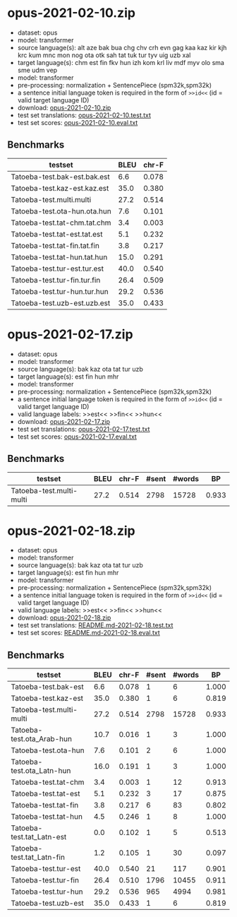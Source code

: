 # opus-2021-02-10.zip

* dataset: opus
* model: transformer
* source language(s): alt aze bak bua chg chv crh evn gag kaa kaz kir kjh krc kum mnc mon nog ota otk sah tat tuk tur tyv uig uzb xal
* target language(s): chm est fin fkv hun izh kom krl liv mdf myv olo sma sme udm vep
* model: transformer
* pre-processing: normalization + SentencePiece (spm32k,spm32k)
* a sentence initial language token is required in the form of `>>id<<` (id = valid target language ID)
* download: [opus-2021-02-10.zip](https://object.pouta.csc.fi/Tatoeba-MT-models/tut-fiu/opus-2021-02-10.zip)
* test set translations: [opus-2021-02-10.test.txt](https://object.pouta.csc.fi/Tatoeba-MT-models/tut-fiu/opus-2021-02-10.test.txt)
* test set scores: [opus-2021-02-10.eval.txt](https://object.pouta.csc.fi/Tatoeba-MT-models/tut-fiu/opus-2021-02-10.eval.txt)

## Benchmarks

| testset               | BLEU  | chr-F |
|-----------------------|-------|-------|
| Tatoeba-test.bak-est.bak.est 	| 6.6 	| 0.078 |
| Tatoeba-test.kaz-est.kaz.est 	| 35.0 	| 0.380 |
| Tatoeba-test.multi.multi 	| 27.2 	| 0.514 |
| Tatoeba-test.ota-hun.ota.hun 	| 7.6 	| 0.101 |
| Tatoeba-test.tat-chm.tat.chm 	| 3.4 	| 0.003 |
| Tatoeba-test.tat-est.tat.est 	| 5.1 	| 0.232 |
| Tatoeba-test.tat-fin.tat.fin 	| 3.8 	| 0.217 |
| Tatoeba-test.tat-hun.tat.hun 	| 15.0 	| 0.291 |
| Tatoeba-test.tur-est.tur.est 	| 40.0 	| 0.540 |
| Tatoeba-test.tur-fin.tur.fin 	| 26.4 	| 0.509 |
| Tatoeba-test.tur-hun.tur.hun 	| 29.2 	| 0.536 |
| Tatoeba-test.uzb-est.uzb.est 	| 35.0 	| 0.433 |



# opus-2021-02-17.zip

* dataset: opus
* model: transformer
* source language(s): bak kaz ota tat tur uzb
* target language(s): est fin hun mhr
* model: transformer
* pre-processing: normalization + SentencePiece (spm32k,spm32k)
* a sentence initial language token is required in the form of `>>id<<` (id = valid target language ID)
* valid language labels: >>est<< >>fin<< >>hun<<
* download: [opus-2021-02-17.zip](https://object.pouta.csc.fi/Tatoeba-MT-models/tut-fiu/opus-2021-02-17.zip)
* test set translations: [opus-2021-02-17.test.txt](https://object.pouta.csc.fi/Tatoeba-MT-models/tut-fiu/opus-2021-02-17.test.txt)
* test set scores: [opus-2021-02-17.eval.txt](https://object.pouta.csc.fi/Tatoeba-MT-models/tut-fiu/opus-2021-02-17.eval.txt)

## Benchmarks

| testset | BLEU  | chr-F | #sent | #words | BP |
|---------|-------|-------|-------|--------|----|
| Tatoeba-test.multi-multi 	| 27.2 	| 0.514 	| 2798 	| 15728 	| 0.933 |



# opus-2021-02-18.zip

* dataset: opus
* model: transformer
* source language(s): bak kaz ota tat tur uzb
* target language(s): est fin hun mhr
* model: transformer
* pre-processing: normalization + SentencePiece (spm32k,spm32k)
* a sentence initial language token is required in the form of `>>id<<` (id = valid target language ID)
* valid language labels: >>est<< >>fin<< >>hun<<
* download: [opus-2021-02-18.zip](https://object.pouta.csc.fi/Tatoeba-MT-models/tut-fiu/opus-2021-02-18.zip)
* test set translations: [README.md-2021-02-18.test.txt](https://object.pouta.csc.fi/Tatoeba-MT-models/tut-fiu/README.md-2021-02-18.test.txt)
* test set scores: [README.md-2021-02-18.eval.txt](https://object.pouta.csc.fi/Tatoeba-MT-models/tut-fiu/README.md-2021-02-18.eval.txt)

## Benchmarks

| testset | BLEU  | chr-F | #sent | #words | BP |
|---------|-------|-------|-------|--------|----|
| Tatoeba-test.bak-est 	| 6.6 	| 0.078 	| 1 	| 6 	| 1.000 |
| Tatoeba-test.kaz-est 	| 35.0 	| 0.380 	| 1 	| 6 	| 0.819 |
| Tatoeba-test.multi-multi 	| 27.2 	| 0.514 	| 2798 	| 15728 	| 0.933 |
| Tatoeba-test.ota_Arab-hun 	| 10.7 	| 0.016 	| 1 	| 3 	| 1.000 |
| Tatoeba-test.ota-hun 	| 7.6 	| 0.101 	| 2 	| 6 	| 1.000 |
| Tatoeba-test.ota_Latn-hun 	| 16.0 	| 0.191 	| 1 	| 3 	| 1.000 |
| Tatoeba-test.tat-chm 	| 3.4 	| 0.003 	| 1 	| 12 	| 0.913 |
| Tatoeba-test.tat-est 	| 5.1 	| 0.232 	| 3 	| 17 	| 0.875 |
| Tatoeba-test.tat-fin 	| 3.8 	| 0.217 	| 6 	| 83 	| 0.802 |
| Tatoeba-test.tat-hun 	| 4.5 	| 0.246 	| 1 	| 8 	| 1.000 |
| Tatoeba-test.tat_Latn-est 	| 0.0 	| 0.102 	| 1 	| 5 	| 0.513 |
| Tatoeba-test.tat_Latn-fin 	| 1.2 	| 0.105 	| 1 	| 30 	| 0.097 |
| Tatoeba-test.tur-est 	| 40.0 	| 0.540 	| 21 	| 117 	| 0.901 |
| Tatoeba-test.tur-fin 	| 26.4 	| 0.510 	| 1796 	| 10455 	| 0.911 |
| Tatoeba-test.tur-hun 	| 29.2 	| 0.536 	| 965 	| 4994 	| 0.981 |
| Tatoeba-test.uzb-est 	| 35.0 	| 0.433 	| 1 	| 6 	| 0.819 |

